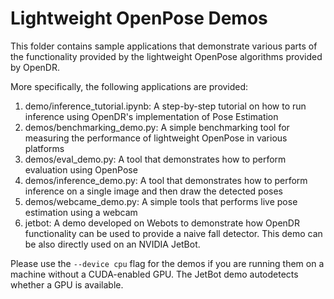 # Lightweight OpenPose Demos

This folder contains sample applications that demonstrate various parts of the functionality provided by the lightweight OpenPose algorithms provided by OpenDR.

More specifically, the following applications are provided:

1. demo/inference_tutorial.ipynb: A step-by-step tutorial on how to run inference using OpenDR's implementation of Pose Estimation
2. demos/benchmarking_demo.py: A simple benchmarking tool for measuring the performance of lightweight OpenPose in various platforms
3. demos/eval_demo.py: A tool that demonstrates how to perform evaluation using OpenPose
4. demos/inference_demo.py: A tool that demonstrates how to perform inference on a single image and then draw the detected poses
5. demos/webcame_demo.py: A simple tools that performs live pose estimation using a webcam
6. jetbot: A demo developed on Webots to demonstrate how OpenDR functionality can be used to provide a naive fall detector. This demo can be also directly used on an NVIDIA JetBot.

Please use the `--device cpu` flag for the demos if you are running them on a machine without a CUDA-enabled GPU. The JetBot demo autodetects whether a GPU is available.
